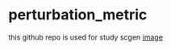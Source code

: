 # perturbation_metric
this github repo is used for study scgen 
[image](https://github.com/ml5376/perturbation_metric_test/blob/main/CS.jpg)
